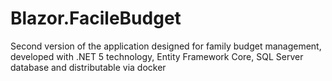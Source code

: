 # Blazor.FacileBudget
Second version of the application designed for family budget management, developed with .NET 5 technology, Entity Framework Core, SQL Server database and distributable via docker
